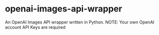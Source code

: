 # openai-images-api-wrapper
An OpenAI Images API wrapper written in Python. NOTE: Your own OpenAI account API Keys are required
